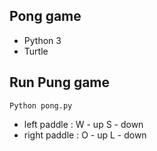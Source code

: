 ## Pong game
- Python 3
- Turtle

## Run Pung game
```Python pong.py```

- left paddle :
 W - up
 S - down
- right paddle :
 O - up
 L - down